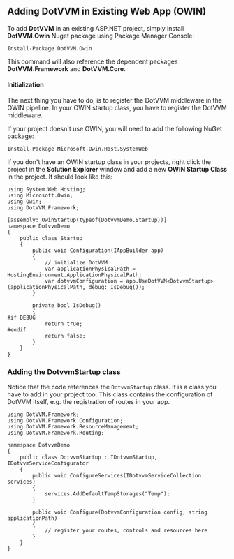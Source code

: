 ## Adding DotVVM in Existing Web App (OWIN)

To add **DotVVM** in an existing ASP.NET project, simply install **DotVVM.Owin** Nuget package using Package Manager Console:

    Install-Package DotVVM.Owin

This command will also reference the dependent packages **DotVVM.Framework** and **DotVVM.Core**.

#### Initialization

The next thing you have to do, is to register the DotVVM middleware in the OWIN pipeline. In your OWIN startup class, you have to register the DotVVM middleware. 

If your project doesn't use OWIN, you will need to add the following NuGet package:

    Install-Package Microsoft.Owin.Host.SystemWeb

If you don't have an OWIN startup class in your projects, right click the project in the __Solution Explorer__ window and add a new __OWIN Startup Class__ in the project. It should look like this:

```CSHARP
using System.Web.Hosting;
using Microsoft.Owin;
using Owin;
using DotVVM.Framework;
    
[assembly: OwinStartup(typeof(DotvvmDemo.Startup))]
namespace DotvvmDemo
{
    public class Startup
    {
        public void Configuration(IAppBuilder app)
        {
            // initialize DotVVM
            var applicationPhysicalPath = HostingEnvironment.ApplicationPhysicalPath;
            var dotvvmConfiguration = app.UseDotVVM<DotvvmStartup>(applicationPhysicalPath, debug: IsDebug());
        }

        private bool IsDebug()
        {
#if DEBUG
            return true;
#endif
            return false;
        }
    }
}
```

### Adding the DotvvmStartup class

Notice that the code references the `DotvvmStartup` class. It is a class you have to add in your project too. 
This class contains the configuration of DotVVM itself, e.g. the registration of routes in your app.

```CSHARP
using DotVVM.Framework;
using DotVVM.Framework.Configuration;
using DotVVM.Framework.ResourceManagement;
using DotVVM.Framework.Routing;

namespace DotvvmDemo
{
    public class DotvvmStartup : IDotvvmStartup, IDotvvmServiceConfigurator
    {
        public void ConfigureServices(IDotvvmServiceCollection services)
        {
            services.AddDefaultTempStorages("Temp");
        }

        public void Configure(DotvvmConfiguration config, string applicationPath)
        {
            // register your routes, controls and resources here
        }        
    }
}
```